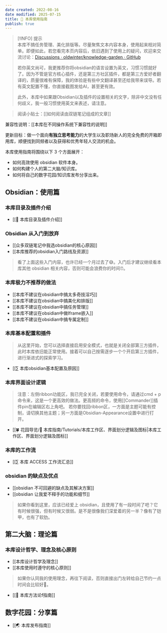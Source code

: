 ```yaml
---
date created: 2022-08-16
date modified: 2025-07-15
title: 🧰 本库使用指南
publish: true
---
```


>[!INFO] 提示  
> 本库不搞任务管理、美化排版等。尽量聚焦文本内容本身，使用起来相对简单。即便如此，若您看完本页内容后，依旧遇到了使用上的疑问，欢迎来交流讨论：[Discussions · oldwinter/knowledge-garden · GitHub](https://github.com/oldwinter/knowledge-garden/discussions)
>
> 若你英文尚可，我更推荐你将obsidian的语言设置为英文，习惯习惯就好了。因为不管是官方核心插件，还是第三方社区插件，都是第三方爱好者翻译的，质量很难有保障，我的体验是有些中文翻译甚至还给我带来误导。若有英文配置不懂，你直接截图发给AI，甚至更有效。
>
> 此外，本库中如果跟Obsidian以及插件的设置相关的文字，除非中文没有任何歧义，我一般习惯使用英文来表述，请注意。

> 阅读小贴士：[[如何阅读由双链笔记组成的文章]]

兼容性说明：[[本库在不同操作系统下兼容性的说明]]

更新目标：做一个面向**有独立思考能力**的大学生以及职场新人的完全免费的开箱即用库，顺便找到同频者以及获得和优秀年轻人交流的机会。

本库使用指南将围绕以下 3 个方面展开：

- 如何高效使用 obsidian 软件本身。
- 如何构建个人的第二大脑/知识库。
- 如何将自己的数字花园/知识库发布分享出来。

## Obsidian：使用篇

### 本库目录及插件介绍

- [[📂 本库目录及插件介绍]]

### Obsidian 从入门到放弃

- [[众多双链笔记中我选obsidian的核心原因]]
- [[本库推荐的obsidian入门路线及资源]]

>看了上面这些入门内容，也许已经一个月过去了😅。入门后才建议继续看本库其他 obsidian 相关内容，否则可能会浪费你的时间⏰。

### 本库极力不推荐的做法

- [[本库不建议在obsidian中搞太多奇技淫巧]]
- [[本库不建议在obsidian中搞美化和排版]]
- [[本库不建议在obsidian中搞任务管理]]
- [[本库不建议在obsidian中做Iframe嵌入]]
- [[本库不建议在obsidian中搞专属定制]]

### 本库基本配置和插件

> 从这里开始，您可以选择直接启用安全模式，也就是关闭全部第三方插件，此时本库依旧能正常使用。接着可以自己按需逐步一个个开启第三方插件，进行渐进式的探索学习。

- [[∑ 本库obsidian基本配置及原因]]

### 本库界面设计逻辑

> 注意：左侧ribbon功能区，我已完全关闭，若要使用命令，请通过cmd + p命令来，这是一个更高效的做法。更高频的命令，使用[[Commander]]插件pin在编辑区右上角吧。
> 若你要找回ribbon区，一方面是主题可能有控制，请切换其他主题；另一方面是Obsidian-Appearance设置中进行打开。

- [[🍀 花园导览/🧰 本库指南/Tutorials/本库工作区、界面划分逻辑及图标|本库工作区、界面划分逻辑及图标]]

### 本库的工作流

- [[∑ 本库 ACCESS 工作流汇总]]

### obsidian 的缺点及优点

- [[obsidian 不可回避的缺点及其解决方案]]
- [[obsidian 让我爱不释手的功能和细节]]

>如果你看到这里，应该已经爱上 obsidian，且使用了有一段时间了吧？它有时候很强，但有时候又很弱。是不是很像我们深爱着的另一半？像有了铠甲，也有了软肋。

## 第二大脑：理论篇

### 本库设计哲学、理念及核心原则

- [[本库设计哲学及理念]]
- [[本库使用时遵守的核心原则]]

>如果你认同我的使用理念，再往下阅读，否则直接出门左转给自己节约一点时间会比较好🤣。

- [[🍫 本库方法论f指南]]

## 数字花园：分享篇

- [[🌏 本库发布指南]]
